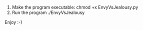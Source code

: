 1) Make the program executable: chmod +x EnvyVsJealousy.py
2) Run the program ./EnvyVsJealousy

Enjoy :-)
